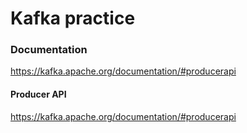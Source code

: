 # Kafka practice

### Documentation

https://kafka.apache.org/documentation/#producerapi

#### Producer API

https://kafka.apache.org/documentation/#producerapi

